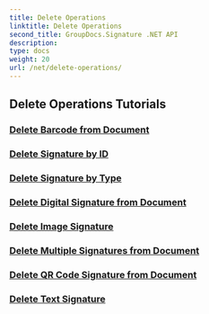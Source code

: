 ```yaml
---
title: Delete Operations
linktitle: Delete Operations
second_title: GroupDocs.Signature .NET API
description: 
type: docs
weight: 20
url: /net/delete-operations/
---
```


## Delete Operations Tutorials
### [Delete Barcode from Document](./delete-barcode/)
### [Delete Signature by ID](./delete-signature-by-id/)
### [Delete Signature by Type](./delete-signature-by-type/)
### [Delete Digital Signature from Document](./delete-digital-signature/)
### [Delete Image Signature](./delete-image-signature/)
### [Delete Multiple Signatures from Document](./delete-multiple-signatures/)
### [Delete QR Code Signature from Document](./delete-qr-code-signature/)
### [Delete Text Signature](./delete-text-signature/)